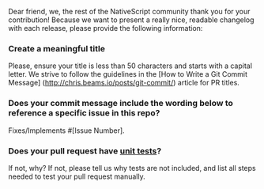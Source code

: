 Dear friend, we, the rest of the NativeScript community thank you for your
contribution! Because we want to present a really nice, readable changelog with each
release, please provide the following information:

### Create a meaningful title
Please, ensure your title is less than 50 characters and starts with a capital
letter. We strive to follow the guidelines in the
[How to Write a Git Commit Message] (http://chris.beams.io/posts/git-commit/)
article for PR titles.

### Does your commit message include the wording below to reference a specific issue in this repo?
Fixes/Implements #[Issue Number].

### Does your pull request have [unit tests](https://github.com/NativeScript/NativeScript/blob/master/running-tests.md)?
If not, why?
If not, please tell us why tests are not included, and list all steps needed to test your pull request manually.


